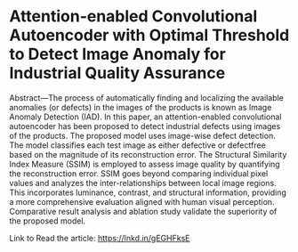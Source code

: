 # Attention-enabled Convolutional Autoencoder with Optimal Threshold to Detect Image Anomaly for Industrial Quality Assurance

Abstract—The process of automatically finding and localizing the available anomalies (or defects) in the images of the products is known as Image Anomaly Detection (IAD). In this paper, an attention-enabled convolutional autoencoder has been proposed to detect industrial defects using images of the products. The proposed model uses image-wise defect detection. The model classifies each test image as either defective or defectfree based on the magnitude of its reconstruction error. The Structural Similarity Index Measure (SSIM) is employed to assess image quality by quantifying the reconstruction error. SSIM goes beyond comparing individual pixel values and analyzes the inter-relationships between local image regions. This incorporates luminance, contrast, and structural information, providing a more comprehensive evaluation aligned with human visual perception. Comparative result analysis and ablation study validate the superiority of the proposed model.

Link to Read the article: https://lnkd.in/gEGHFksE

